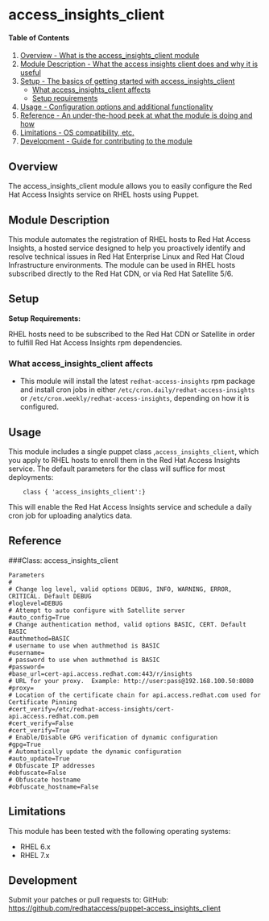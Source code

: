 # access_insights_client

#### Table of Contents

1. [Overview - What is the access_insights_client module](#overview)
2. [Module Description - What the access insights client does and why it is useful](#module-description)
3. [Setup - The basics of getting started with access_insights_client](#setup)
    * [What access_insights_client affects](#what-access_insights_client-affects)
    * [Setup requirements](#setup-requirements)
4. [Usage - Configuration options and additional functionality](#usage)
5. [Reference - An under-the-hood peek at what the module is doing and how](#reference)
5. [Limitations - OS compatibility, etc.](#limitations)
6. [Development - Guide for contributing to the module](#development)

## Overview
The access_insights_client module allows you to easily configure the Red Hat Access Insights service on RHEL hosts using Puppet.

## Module Description

This module automates the registration of RHEL hosts to  Red Hat Access Insights, a hosted service designed to help you proactively identify and resolve technical issues in Red Hat Enterprise Linux and Red Hat Cloud Infrastructure environments. 
The module can be used in RHEL hosts subscribed directly to the Red Hat CDN, or via Red Hat Satellite 5/6.

## Setup

**Setup Requirements:**

RHEL hosts need to be subscribed to the Red Hat CDN or Satellite in order to fulfill Red Hat Access Insights rpm dependencies.

### What access_insights_client affects

* This module will install the latest `redhat-access-insights` rpm package and install cron jobs in either `/etc/cron.daily/redhat-access-insights` or `/etc/cron.weekly/redhat-access-insights`, depending on how it is configured.


## Usage

This module includes a single puppet class ,`access_insights_client`, which you apply to RHEL hosts to enroll them in the Red Hat Access Insights service.
The default parameters for the class will suffice for most deployments:

```
    class { 'access_insights_client':}
```

This will enable the Red Hat Access Insights service and schedule a daily cron job for uploading analytics data.

## Reference

###Class: access_insights_client
```
Parameters
#
# Change log level, valid options DEBUG, INFO, WARNING, ERROR, CRITICAL. Default DEBUG
#loglevel=DEBUG
# Attempt to auto configure with Satellite server
#auto_config=True
# Change authentication method, valid options BASIC, CERT. Default BASIC
#authmethod=BASIC
# username to use when authmethod is BASIC
#username=
# password to use when authmethod is BASIC
#password=
#base_url=cert-api.access.redhat.com:443/r/insights
# URL for your proxy.  Example: http://user:pass@192.168.100.50:8080
#proxy=
# Location of the certificate chain for api.access.redhat.com used for Certificate Pinning
#cert_verify=/etc/redhat-access-insights/cert-api.access.redhat.com.pem
#cert_verify=False
#cert_verify=True
# Enable/Disable GPG verification of dynamic configuration
#gpg=True
# Automatically update the dynamic configuration
#auto_update=True
# Obfuscate IP addresses
#obfuscate=False
# Obfuscate hostname
#obfuscate_hostname=False
```

## Limitations

This module has been tested with the following operating systems:
* RHEL 6.x
* RHEL 7.x

## Development

Submit your patches or pull requests to:
GitHub: <https://github.com/redhataccess/puppet-access_insights_client>


